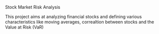 
Stock Market Risk Analysis

This project aims at analyzing financial stocks and defining various characteristics like moving averages, correaltion between stocks and the Value at Risk (VaR)
 
 
  
